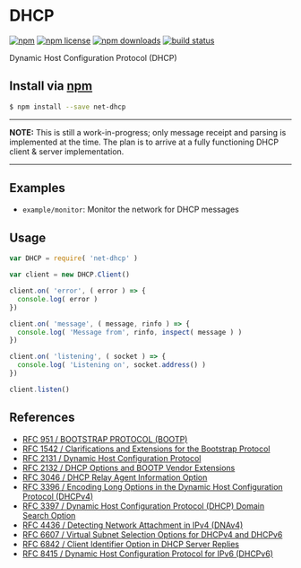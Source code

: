 # DHCP
[![npm](https://flat.badgen.net/npm/v/net-dhcp)](https://npmjs.com/package/net-dhcp)
[![npm license](https://flat.badgen.net/npm/l/net-dhcp)](https://npmjs.com/package/net-dhcp)
[![npm downloads](https://flat.badgen.net/npm/dm/net-dhcp)](https://npmjs.com/package/net-dhcp)
[![build status](https://flat.badgen.net/travis/jhermsmeier/node-net-dhcp/master)](https://travis-ci.org/jhermsmeier/node-net-dhcp)

Dynamic Host Configuration Protocol (DHCP)

## Install via [npm](https://npmjs.com)

```sh
$ npm install --save net-dhcp
```

----------

**NOTE:** This is still a work-in-progress; only message receipt and parsing is implemented at the time. The plan is to arrive at a fully functioning DHCP client & server implementation.

----------

## Examples

- `example/monitor`: Monitor the network for DHCP messages

## Usage

```js
var DHCP = require( 'net-dhcp' )
```

```js
var client = new DHCP.Client()

client.on( 'error', ( error ) => {
  console.log( error )
})

client.on( 'message', ( message, rinfo ) => {
  console.log( 'Message from', rinfo, inspect( message ) )
})

client.on( 'listening', ( socket ) => {
  console.log( 'Listening on', socket.address() )
})

client.listen()
```

## References

- [RFC 951 / BOOTSTRAP PROTOCOL (BOOTP)](https://tools.ietf.org/html/rfc951)
- [RFC 1542 / Clarifications and Extensions for the Bootstrap Protocol](https://tools.ietf.org/html/rfc1542)
- [RFC 2131 / Dynamic Host Configuration Protocol](https://tools.ietf.org/html/rfc2131)
- [RFC 2132 / DHCP Options and BOOTP Vendor Extensions](https://tools.ietf.org/html/rfc2132)
- [RFC 3046 / DHCP Relay Agent Information Option](https://tools.ietf.org/html/rfc3046)
- [RFC 3396 / Encoding Long Options in the Dynamic Host Configuration Protocol (DHCPv4)](https://tools.ietf.org/html/rfc3396)
- [RFC 3397 / Dynamic Host Configuration Protocol (DHCP) Domain Search Option](https://tools.ietf.org/html/rfc3397)
- [RFC 4436 / Detecting Network Attachment in IPv4 (DNAv4)](https://tools.ietf.org/html/rfc4436)
- [RFC 6607 / Virtual Subnet Selection Options for DHCPv4 and DHCPv6](https://tools.ietf.org/html/rfc6607)
- [RFC 6842 / Client Identifier Option in DHCP Server Replies](https://tools.ietf.org/html/rfc6842)
- [RFC 8415 / Dynamic Host Configuration Protocol for IPv6 (DHCPv6)](https://tools.ietf.org/html/rfc8415)

